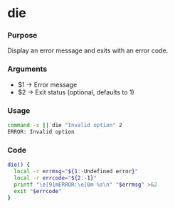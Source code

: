 # die
### Purpose
Display an error message and exits with an error code.
### Arguments
- $1 -> Error message
- $2 -> Exit status (optional, defaults to 1)
### Usage
```bash
command -x || die "Invalid option" 2
ERROR: Invalid option
```
### Code
```bash
die() {
  local -r errmsg="${1:-Undefined error}"
  local -r errcode="${2:-1}"
  printf "\e[91mERROR:\e[0m %s\n" "$errmsg" >&2
  exit "$errcode"
}
```
